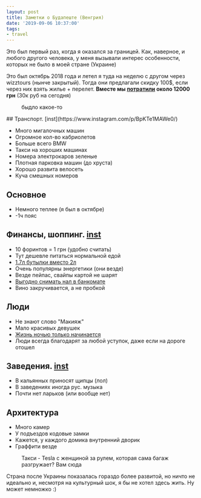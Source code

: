 ```yaml
---
layout: post
title: Заметки о Будапеште (Венгрия)
date: '2019-09-06 10:37:00'
tags:
- travel
---
```


Это был первый раз, когда я оказался за границей. Как, наверное, и любого другого человека, у меня вызывали интерес особенности, которых не было в моей стране (Украине)

Это был октябрь 2018 года и летел я туда на неделю с другом через wizztours (нынче закрытый). Тогда они предлагали скидку 100$, если через них взять жилье + перелет. **Вместе мы [потратили](https://www.instagram.com/p/Bpjg1XjAa5X/) около 12000 грн** (30к руб на сегодня)

<figure class="kg-card kg-image-card kg-card-hascaption"><img src="https://s3.blog.amd-nick.me/2019/09/IMG_4418.jpg" class="kg-image" alt loading="lazy"><figcaption>быдло какое-то</figcaption></img></figure><!--kg-card-begin: markdown-->
## Транспорт. [inst](https://www.instagram.com/p/BpKTe1MAWe0/)

- Много мигалочных машин
- Огромное кол-во кабриолетов
- Больше всего BMW
- Такси на хороших машинах
- Номера электрокаров зеленые
- Плотная парковка машин (до хруста)
- Хорошо развита велосеть
- Куча смешных номеров

## Основное

- Немного теплее (я был в октябре)
- -1ч пояс

## Финансы, шоппинг. [inst](https://www.instagram.com/p/BpVZcAFAuNS/)

- 10 форинтов = 1 грн (удобно считать)
- Тут дешевле питаться нормальной едой
- [1.7л бутылки вместо 2л](https://www.instagram.com/p/BpILbZogypu/)
- Очень популярны энергетики (они везде)
- Везде пейпас, свайпы картой не шарят
- [Выгодно снимать нал в банкомате](https://www.instagram.com/p/BpYQLHegxsp/)
- Вино закручивается, а не пробкой

## Люди

- Не знают слово "Макияж"
- Мало красивых девушек
- [Жизнь ночью только начинается](https://www.instagram.com/p/Bpf0_akg96w/)
- Люди всегда благодарят за любой уступок, даже если на дороге отошел

## Заведения. [inst](https://www.instagram.com/p/BpSsCU8ARIW/)

- В кальянных приносят щипцы (лол)
- В заведениях иногда рус. музыка
- Почти нет ларьков (или вообще нет)

## Архитектура

- Много камер
- У подъездов кодовые замки
- Кажется, у каждого домика внутренний дворик
- Граффити везде
<!--kg-card-end: markdown--><figure class="kg-card kg-image-card kg-card-hascaption"><img src="https://s3.blog.amd-nick.me/2019/09/IMG_5531.jpg" class="kg-image" alt loading="lazy"><figcaption>Такси - Tesla с женщиной за рулем, которая сама багаж разгружает? Вам сюда</figcaption></img></figure>

Страна после Украины показалась гораздо более развитой, но ничто не идеально и, несмотря на культурный шок, я бы не хотел здесь жить. Ну может немножко :)

